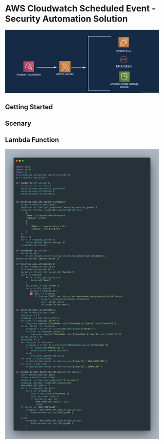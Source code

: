 # AWS Cloudwatch Scheduled Event - Security Automation Solution
![alt text](./AWS_Cloudwatch_remediation.png)

## Getting Started

## Scenary

## Lambda Function
![alt text](./lambda2.png)

